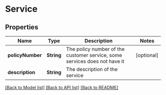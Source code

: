 # Service

## Properties
Name | Type | Description | Notes
------------ | ------------- | ------------- | -------------
**policyNumber** | **String** | The policy number of the customer service, some services does not have it | [optional] 
**description** | **String** | The description of the service | 

[[Back to Model list]](../README.md#documentation-for-models) [[Back to API list]](../README.md#documentation-for-api-endpoints) [[Back to README]](../README.md)


